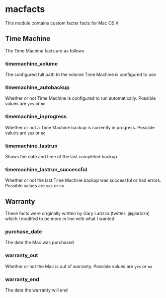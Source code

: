 macfacts
=======

This module contains custom facter facts for Mac OS X


Time Machine
------------

The Time Machine facts are as follows

### timemachine_volume

The configured full path to the volume Time Machine is configured to use

### timemachine_autobackup

Whether or not Time Machine is configured to run automatically.  Possible values are `yes` or `no`

### timemachine_inprogress

Whether or not a Time Machine backup is currently in progress.  Possible values are `yes` or `no`

### timemachine_lastrun

Shows the date and time of the last completed backup

### timemachine_lastrun_successful

Whether or not the last Time Machine backup was successful or had errors.  Possible values are `yes` or `no`


Warranty
--------

These facts were originally written by Gary Larizza (twitter: @glarizza) which I modifed
to be more in line with what I wanted.

### purchase_date

The date the Mac was purchased

### warranty_out

Whether or not the Mac is out of warranty.  Possible values are `yes` or `no`

### warranty_end

The date the warranty will end

